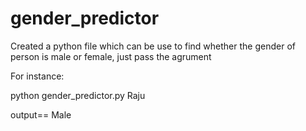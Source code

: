 # gender_predictor
Created a python file which can be use to find whether the gender of person is male or female, just pass the agrument 

For instance:

python gender_predictor.py Raju

output== Male
